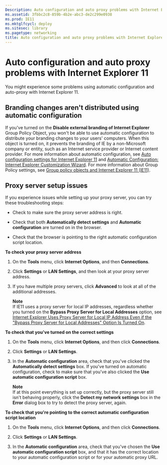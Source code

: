 ```yaml
---
Description: Auto configuration and auto proxy problems with Internet Explorer 11
ms.assetid: 3fbbc2c8-859b-4b2e-abc3-de2c299e0938
ms.prod: IE11
ms.mktglfcycl: deploy
ms.sitesec: library
ms.pagetype: networking
title: Auto configuration and auto proxy problems with Internet Explorer 11 (Internet Explorer 11 for IT Pros)
---
```


# Auto configuration and auto proxy problems with Internet Explorer 11
You might experience some problems using automatic configuration and auto-proxy with Internet Explorer 11.

## Branding changes aren't distributed using automatic configuration
If you've turned on the **Disable external branding of Internet Explorer** Group Policy Object, you won't be able to use automatic configuration to distribute your branding changes to your users' computers. When this object is turned on, it prevents the branding of IE by a non-Microsoft company or entity, such as an Internet service provider or Internet content provider. For more information about automatic configuration, see [Auto configuration settings for Internet Explorer 11](auto-configuration-settings-for-ie11.md) and [Automatic Configuration: Internet Explorer Customization Wizard](http://go.microsoft.com/fwlink/p/?linkid=327743). For more information about Group Policy settings, see [Group policy objects and Internet Explorer 11 (IE11)](gpo-and-ie11.md).

## Proxy server setup issues
If you experience issues while setting up your proxy server, you can try these troubleshooting steps:

- Check to make sure the proxy server address is right.

- Check that both **Automatically detect settings** and **Automatic configuration** are turned on in the browser.

- Check that the browser is pointing to the right automatic configuration script location.

**To check your proxy server address**

1.  On the **Tools** menu, click **Internet Options**, and then **Connections**.

2.  Click **Settings** or **LAN Settings**, and then look at your proxy server address.

3.  If you have multiple proxy servers, click **Advanced** to look at all of the additional addresses.<p>**Note**<br>If IE11 uses a proxy server for local IP addresses, regardless whether you turned on the **Bypass Proxy Server for Local Addresses** option, see [Internet Explorer Uses Proxy Server for Local IP Address Even if the "Bypass Proxy Server for Local Addresses" Option Is Turned On](http://go.microsoft.com/fwlink/p/?LinkId=85652).

**To check that you've turned on the correct settings**

1.  On the **Tools** menu, click **Internet Options**, and then click **Connections**.

2.  Click **Settings** or **LAN Settings**.

3.  In the **Automatic configuration** area, check that you've clicked the **Automatically detect settings** box. If you've turned on automatic configuration, check to make sure that you've also clicked the **Use automatic configuration script** box.<p>**Note**<br>If at this point everything is set up correctly, but the proxy server still isn't behaving properly, click the **Detect my network settings** box in the **Error** dialog box to try to detect the proxy server, again.

**To check that you're pointing to the correct automatic configuration script location**

1.  On the **Tools** menu, click **Internet Options**, and then click **Connections**.

2.  Click **Settings** or **LAN Settings**.

3.  In the **Automatic configuration** area, check that you've chosen the **Use automatic configuration script** box, and that it has the correct location to your automatic configuration script or for your automatic proxy URL.

 

 



